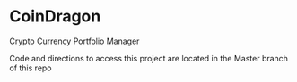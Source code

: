 # CoinDragon
Crypto Currency Portfolio Manager

Code and directions to access this project are located in the Master branch of this repo
